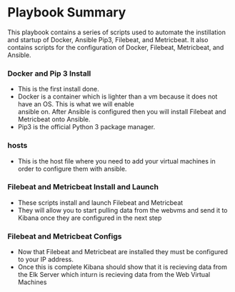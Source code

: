 # Playbook Summary
This playbook contains a series of scripts used to automate the instillation and startup of Docker, Ansible Pip3, Filebeat, and Metricbeat. It also contains scripts for the configuration of Docker, Filebeat, Metricbeat, and Ansible.

### Docker and Pip 3 Install
- This is the first install done.
- Docker is a container which is lighter than a vm because it does not have an OS. This is what we will enable  
 ansible on. After Ansible is configured then you will install Filebeat and Metricbeat onto Ansible.
- Pip3 is the official Python 3 package manager.

### hosts
- This is the host file where you need to add your virtual machines in order to configure them with ansible.

### Filebeat and Metricbeat Install and Launch
- These scripts install and launch Filebeat and Metricbeat 
- They will allow you to start pulling data from the webvms and send it to Kibana once they are configured in the   next step

### Filebeat and Metricbeat Configs
- Now that Filebeat and Metricbeat are installed they must be configured to your IP address.
- Once this is complete Kibana should show that it is recieving data from the Elk Server which inturn is recieving 
 data from the Web Virtual Machines
